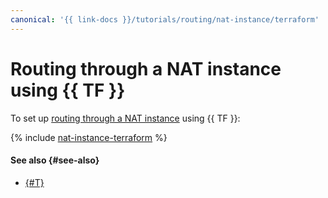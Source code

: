 ```yaml
---
canonical: '{{ link-docs }}/tutorials/routing/nat-instance/terraform'
---
```


# Routing through a NAT instance using {{ TF }}


To set up [routing through a NAT instance](index.md) using {{ TF }}:

{% include [nat-instance-terraform](../../../_tutorials/routing/nat-instance-terraform.md) %}

#### See also {#see-also}

* [{#T}](console.md)